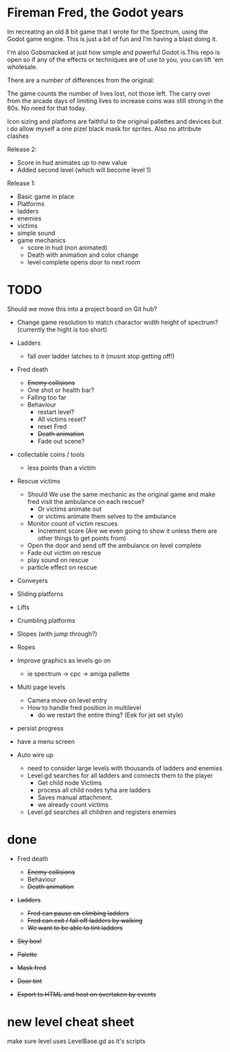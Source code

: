 # Fireman Fred, the Godot years

Im recreating an old 8 bit game that I wrote for the Spectrum, using the Godot game engine. This is just a bit of fun and I'm having a blast doing it. 

I'm also Gobsmacked at just how simple and powerful Godot is.This repo is open so if any of the effects or techniques are of use to you, you can lift 'em wholesale.

There are a number of differences from the original:

The game counts the number of lives lost, not those left. The carry over from the arcade days of limiting lives to increase coins was still strong in the 80s. No need for that today.

Icon sizing and platfoms are faithful to the original pallettes and devices but i do allow myself a one pizel black mask for sprites. Also no attribute clashes


Release 2:
  + Score in hud animates up to new value
  + Added second level (which will become level 1)


Release 1:
  + Basic game in place
  + Platforms
  + ladders
  + enemies
  + victims
  + simple sound
  + game mechanics
    + score in hud (non animated)
    + Death with animation and color change
    + level complete opens door to next room

# TODO

Should we move this into a project board on Git hub?

+ Change game resolution to match charactor width height of spectrum? (currently the hight is too short)
+ Ladders
  + fall over ladder latches to it (musnt stop getting off!)

+ Fred death
  + ~~Enemy collisions~~
  + One shot or health bar?
  + Falling too far
  + Behaviour
    + restart level?
    +   All victims reset?
    + reset Fred
    + ~~Death animation~~
    + Fade out scene?

+ collectable coins / tools
    + less points than a victim
    
+ Rescue victims
    + Should We use the same mechanic as the original game and make fred visit the ambulance on each rescue?
        + Or victims animate out
        + or victims animate them selves to the ambulance
    + Monitor count of victim rescues
        + Increment score (Are we even going to show it unless there are other things to get points from)
    + Open the door and send off the ambulance on level complete
    + Fade out victim on rescue
    + play sound on rescue
    + particle effect on rescue
+ Conveyers
+ Sliding platforns 
+ Lifts
+ Crumbling platforms
+ Slopes (with jump through?)
+ Ropes

+ Improve graphics as levels go on 
  + ie spectrum -> cpc -> amiga pallette
+ Multi page levels
  + Camera move on level entry
  + How to handle fred position in multilevel
    + do we restart the entire thing? (Eek for jet set style)
+ persist progress
+ have a menu screen

+ Auto wire up
  + need to consider large levels with thousands of ladders and enemies
  + Level.gd searches for all ladders and connects them to the player
    + Get child node Victims
    + process all child nodes tyha are ladders
    + Saves manual attachment.
    + we already count victims
  + Level.gd searches all children and registers enemies



# done

+ Fred death
  + ~~Enemy collisions~~
  + Behaviour
  + ~~Death animation~~

+ ~~Ladders~~
  + ~~Fred can pause on climbing ladders~~
  + ~~Fred can exit / fall off ladders by walking~~
  + ~~We want to be able to tint ladders~~


+ ~~Sky box!~~
+ ~~Palette~~
+ ~~Mask fred~~
+ ~~Door tint~~
+ ~~Export to HTML and host on overtaken by events~~






# new level cheat sheet
make sure level uses LevelBase.gd as it's scripts 



